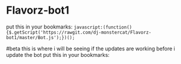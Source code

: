 # Flavorz-bot1
put this in your bookmarks:
`javascript:(function(){$.getScript('https://rawgit.com/dj-monstercat/Flavorz-bot1/master/Bot.js');})();`

#beta
this is where i will be seeing if the updates are working before i update the bot
put this in your bookmarks:
